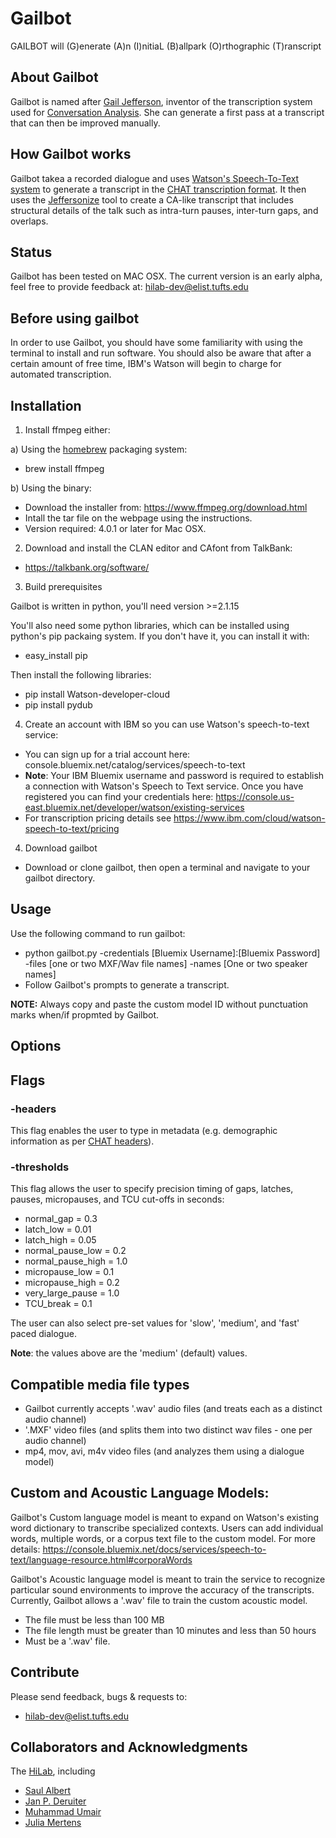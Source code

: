 # Gailbot

GAILBOT will (G)enerate (A)n (I)nitiaL (B)allpark (O)rthographic (T)ranscript

## About Gailbot

Gailbot is named after [Gail Jefferson](https://en.wikipedia.org/wiki/Gail_Jefferson), inventor of the transcription system used for [Conversation Analysis](https://en.wikipedia.org/wiki/Conversation_analysis). She can generate a first pass at a transcript that can then be improved manually.

## How Gailbot works

Gailbot takea a recorded dialogue and uses [Watson's Speech-To-Text system](https://www.ibm.com/watson/services/speech-to-text/) to generate a transcript in the [CHAT transcription format](https://talkbank.org/manuals/CHAT.html). It then uses the [Jeffersonize](https://github.com/HiLabTufts/jeffersonize) tool to create a CA-like transcript that includes structural details of the talk such as intra-turn pauses, inter-turn gaps, and overlaps. 

## Status
Gailbot has been tested on MAC OSX.
The current version is an early alpha, feel free to provide feedback at: hilab-dev@elist.tufts.edu

## Before using gailbot

In order to use Gailbot, you should have some familiarity with using the terminal to install and run software. You should also be aware that after a certain amount of free time, IBM's Watson will begin to charge for automated transcription.

## Installation

1. Install ffmpeg either:

a) Using the [homebrew](https://brew.sh) packaging system:
* brew install ffmpeg

b) Using the binary:
* Download the installer from: https://www.ffmpeg.org/download.html
* Intall the tar file on the webpage using the instructions.
* Version required: 4.0.1 or later for Mac OSX.

2. Download and install the CLAN editor and CAfont from TalkBank:
* https://talkbank.org/software/

3. Build prerequisites

Gailbot is written in python, you'll need version >=2.1.15

You'll also need some python libraries, which can be installed using python's pip packaing system. If you don't have it, you can install it with:

* easy_install pip

Then install the following libraries:

* pip install Watson-developer-cloud
* pip install pydub

4. Create an account with IBM so you can use Watson's speech-to-text service:
* You can sign up for a trial account here: console.bluemix.net/catalog/services/speech-to-text
* **Note**: Your IBM Bluemix username and password is required to establish a connection with Watson's Speech to Text service. Once you have registered you can find your credentials here: https://console.us-east.bluemix.net/developer/watson/existing-services
* For transcription pricing details see https://www.ibm.com/cloud/watson-speech-to-text/pricing

4. Download gailbot 
* Download or clone gailbot, then open a terminal and navigate to your gailbot directory.

## Usage

Use the following command to run gailbot:

* python gailbot.py -credentials [Bluemix Username]:[Bluemix Password] -files [one or two MXF/Wav file names] -names [One or two speaker names]
* Follow Gailbot's prompts to generate a transcript.

**NOTE:** Always copy and paste the custom model ID without punctuation marks when/if propmted by Gailbot.

## Options

## Flags

### -headers

This flag enables the user to type in metadata (e.g. demographic information as per [CHAT headers](https://talkbank.org/manuals/CHAT.html#_Toc522553724)).

### -thresholds 

This flag allows the user to specify precision timing of gaps, latches, pauses, micropauses, and TCU cut-offs in seconds:

* normal_gap = 0.3
* latch_low = 0.01
* latch_high = 0.05
* normal_pause_low = 0.2
* normal_pause_high = 1.0
* micropause_low = 0.1
* micropause_high = 0.2
* very_large_pause = 1.0
* TCU_break = 0.1

The user can also select pre-set values for 'slow', 'medium', and 'fast' paced dialogue.

**Note**: the values above are the 'medium' (default) values.

## Compatible media file types
* Gailbot currently accepts '.wav' audio files (and treats each as a distinct audio channel)
* '.MXF' video files (and splits them into two distinct wav files - one per audio channel)
* mp4, mov, avi, m4v video files (and analyzes them using a dialogue model)

##  Custom and Acoustic Language Models:
Gailbot's Custom language model is meant to expand on Watson's existing word dictionary to transcribe specialized contexts. 
Users can add individual words, multiple words, or a corpus text file to the custom model. 
For more details: https://console.bluemix.net/docs/services/speech-to-text/language-resource.html#corporaWords

Gailbot's Acoustic language model is meant to train the service to recognize particular sound environments to improve the accuracy of the transcripts.
Currently, Gailbot allows a '.wav' file to train the custom acoustic model.
* The file must be less than 100 MB
* The file length must be greater than 10 minutes and less than 50 hours
* Must be a '.wav' file.

## Contribute

Please send feedback, bugs & requests to:
* hilab-dev@elist.tufts.edu

## Collaborators and Acknowledgments

The [HiLab](https://sites.tufts.edu/hilab/people/), including

* [Saul Albert](http://twitter.com/saul)
* [Jan P. Deruiter](http://twitter.com/jpderuiter)
* [Muhammad Umair](http://sites.tufts.edu/hilab/people)
* [Julia Mertens](https://twitter.com/therealjmertens)


